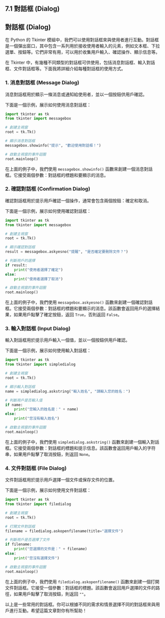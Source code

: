 ## 7.1 對話框 (Dialog)

## 對話框 (Dialog)

在 Python 的 Tkinter 模組中，我們可以使用對話框來與使用者進行互動。對話框是一個彈出窗口，其中包含一系列用於接收使用者輸入的元素，例如文本框、下拉選單、按鈕等。它們非常有用，可以用於收集用戶輸入、確認操作、顯示信息等。

在 Tkinter 中，有幾種不同類型的對話框可供使用，包括消息對話框、輸入對話框、文件對話框等。下面我將詳細介紹每種對話框的使用方式。

### 1. 消息對話框 (Message Dialog)

消息對話框用於顯示一條消息或通知給使用者，並以一個按鈕供用戶確認。

下面是一個示例，展示如何使用消息對話框：

```python
import tkinter as tk
from tkinter import messagebox

# 創建主視窗
root = tk.Tk()

# 顯示消息對話框
messagebox.showinfo("提示", "歡迎使用對話框！")

# 啟動主視窗的事件迴圈
root.mainloop()
```

在上面的例子中，我們使用 `messagebox.showinfo()` 函數來創建一個消息對話框。它接受兩個參數：對話框的標題和要顯示的消息。

### 2. 確認對話框 (Confirmation Dialog)

確認對話框用於提示用戶確認一個操作，通常會包含兩個按鈕：確定和取消。

下面是一個示例，展示如何使用確認對話框：

```python
import tkinter as tk
from tkinter import messagebox

# 創建主視窗
root = tk.Tk()

# 顯示確認對話框
result = messagebox.askyesno("提醒", "是否確定要刪除文件？")

# 判斷用戶的選擇
if result:
    print("使用者選擇了確定")
else:
    print("使用者選擇了取消")

# 啟動主視窗的事件迴圈
root.mainloop()
```

在上面的例子中，我們使用 `messagebox.askyesno()` 函數來創建一個確認對話框。它接受兩個參數：對話框的標題和要顯示的消息。該函數會返回用戶的選擇結果，如果用戶點擊了確定按鈕，返回 `True`，否則返回 `False`。

### 3. 輸入對話框 (Input Dialog)

輸入對話框用於提示用戶輸入一個值，並以一個按鈕供用戶確認。

下面是一個示例，展示如何使用輸入對話框：

```python
import tkinter as tk
from tkinter import simpledialog

# 創建主視窗
root = tk.Tk()

# 顯示輸入對話框
name = simpledialog.askstring("輸入姓名", "請輸入您的姓名：")

# 判斷用戶是否輸入值
if name:
    print("您輸入的姓名是：" + name)
else:
    print("您沒有輸入姓名")

# 啟動主視窗的事件迴圈
root.mainloop()
```

在上面的例子中，我們使用 `simpledialog.askstring()` 函數來創建一個輸入對話框。它接受兩個參數：對話框的標題和提示信息。該函數會返回用戶輸入的字符串，如果用戶點擊了取消按鈕，則返回 `None`。

### 4. 文件對話框 (File Dialog)

文件對話框用於提示用戶選擇一個文件或保存文件的位置。

下面是一個示例，展示如何使用文件對話框：

```python
import tkinter as tk
from tkinter import filedialog

# 創建主視窗
root = tk.Tk()

# 打開文件對話框
filename = filedialog.askopenfilename(title="選擇文件")

# 判斷用戶是否選擇了文件
if filename:
    print("您選擇的文件是：" + filename)
else:
    print("您沒有選擇文件")

# 啟動主視窗的事件迴圈
root.mainloop()
```

在上面的例子中，我們使用 `filedialog.askopenfilename()` 函數來創建一個打開文件對話框。它接受一個參數：對話框的標題。該函數會返回用戶選擇的文件的路徑，如果用戶點擊了取消按鈕，則返回 `""`。

以上是一些常用的對話框。你可以根據不同的需求和情景選擇不同的對話框來與用戶進行互動。希望這篇文章對你有所幫助！